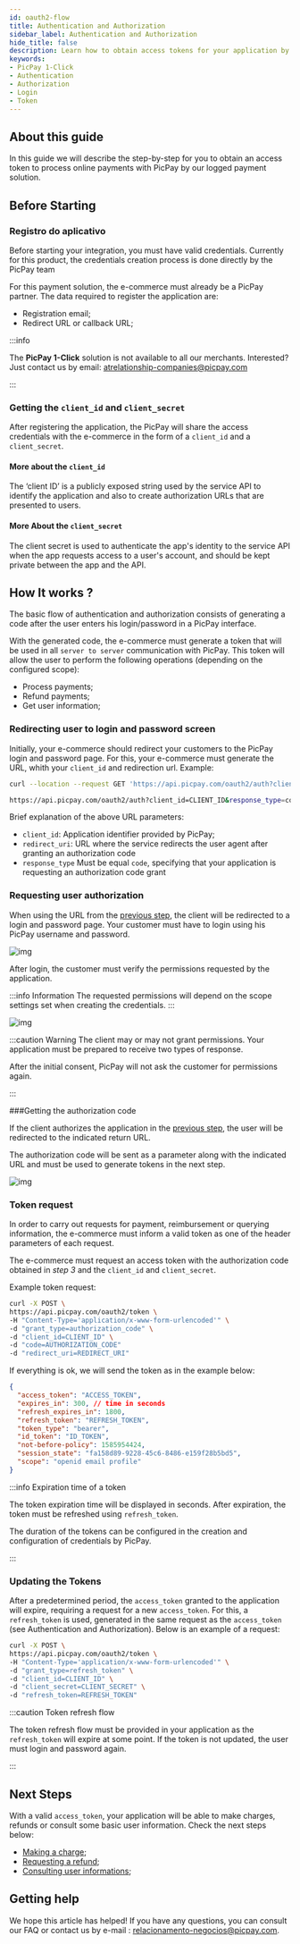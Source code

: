 ```yaml
---
id: oauth2-flow
title: Authentication and Authorization
sidebar_label: Authentication and Authorization
hide_title: false
description: Learn how to obtain access tokens for your application by our services oauth2
keywords:
- PicPay 1-Click
- Authentication
- Authorization
- Login
- Token
---
```


## About this guide

In this guide we will describe the step-by-step for you to obtain an access token to process online payments with PicPay by our logged payment solution.

## Before Starting

### Registro do aplicativo

Before starting your integration, you must have valid credentials. Currently for this product, the credentials creation process is done directly by the PicPay team

For this payment solution, the e-commerce must already be a PicPay partner. The data required to register the application are:
- Registration email;
- Redirect URL or callback URL;

:::info

The **PicPay 1-Click** solution is not available to all our merchants. Interested? Just contact us by email:  atrelationship-companies@picpay.com

:::

### Getting the `client_id` and `client_secret`

After registering the application, the PicPay will share the access credentials with the e-commerce in the form of a `client_id` and a `client_secret`.

#### More about the `client_id`

The ‘client ID’ is a publicly exposed string used by the service API to identify the application and also to create authorization URLs that are presented to users.

#### More About the `client_secret`

The client secret is used to authenticate the app's identity to the service API when the app requests access to a user's account, and should be kept private between the app and the API.

## How It works ?

The basic flow of authentication and authorization consists of generating a code after the user enters his login/password in a PicPay interface.

With the generated code, the e-commerce must generate a token that will be used in all `server to server` communication with PicPay. This token will allow the user to perform the following operations (depending on the configured scope):

- Process payments;
- Refund payments;
- Get user information;


### Redirecting user to login and password screen

Initially, your e-commerce should redirect your customers to the PicPay login and password page. For this, your e-commerce must generate the URL, whith your `client_id` and redirection url. Example:

```bash
curl --location --request GET 'https://api.picpay.com/oauth2/auth?client_id=xxxxxxxxxxxx&response_type=code&redirect_uri=http://yourwebsite.com/api/payments'

https://api.picpay.com/oauth2/auth?client_id=CLIENT_ID&response_type=code&redirect_uri=CALLBACK_URL&scope=scopes

```

Brief explanation of the above URL parameters:

- `client_id`: Application identifier provided by PicPay;
- `redirect_uri`: URL where the service redirects the user agent after granting an authorization code
- `response_type` Must be equal `code`, specifying that your application is requesting an authorization code grant

### Requesting user authorization

When using the URL from the [previous step](/one-click/guides/oauth2-flow#redirecionando-usuário-para-tela-de-login-e-senha), the client will be redirected to a login and password page. Your customer must have to login using his PicPay username and password.

![img](../../../static/img/guides/one-click/login.png)

After login, the customer must verify the permissions requested by the application.

:::info Information
The requested permissions will depend on the scope settings set when creating the credentials.
:::

![img](../../../static/img/guides/one-click/authorization.png)

:::caution Warning
The client may or may not grant permissions. Your application must be prepared to receive two types of response.

After the initial consent, PicPay will not ask the customer for permissions again.

:::

###Getting the authorization code

If the client authorizes the application in the [previous step](/one-click/guides/oauth2-flow#solicitando-a-autorização-do-usuário), the user will be redirected to the indicated return URL.

The authorization code will be sent as a parameter along with the indicated URL and must be used to generate tokens in the next step.

![img](../../../static/img/guides/one-click/get-with-code.png)

### Token request

In order to carry out requests for payment, reimbursement or querying information, the e-commerce must inform a valid token as one of the header parameters of each request.

The e-commerce must request an access token with the authorization code obtained in *step 3* and the `client_id` and `client_secret`.

Example token request:
```bash
curl -X POST \   
https://api.picpay.com/oauth2/token \  
-H "Content-Type='application/x-www-form-urlencoded'" \  
-d "grant_type=authorization_code" \  
-d "client_id=CLIENT_ID" \  
-d "code=AUTHORIZATION_CODE"  
-d "redirect_uri=REDIRECT_URI" 
``` 

If everything is ok, we will send the token as in the example below:
```json
{
  "access_token": "ACCESS_TOKEN",
  "expires_in": 300, // time in seconds
  "refresh_expires_in": 1800,
  "refresh_token": "REFRESH_TOKEN",
  "token_type": "bearer",
  "id_token": "ID_TOKEN",
  "not-before-policy": 1585954424,
  "session_state": "fa158d89-9228-45c6-8486-e159f28b5bd5",
  "scope": "openid email profile"
}
```

:::info Expiration time of a token

The token expiration time will be displayed in seconds. After expiration, the token must be refreshed using `refresh_token`.

The duration of the tokens can be configured in the creation and configuration of credentials by PicPay.

:::

### Updating the Tokens

After a predetermined period, the `access_token` granted to the application will expire, requiring a request for a new `access_token`. For this, a `refresh_token` is used, generated in the same request as the `access_token` (see Authentication and Authorization). Below is an example of a request:

```bash
curl -X POST \
https://api.picpay.com/oauth2/token \
-H "Content-Type='application/x-www-form-urlencoded'" \
-d "grant_type=refresh_token" \
-d "client_id=CLIENT_ID" \
-d "client_secret=CLIENT_SECRET" \
-d "refresh_token=REFRESH_TOKEN"
```

:::caution Token refresh flow

The token refresh flow must be provided in your application as the `refresh_token` will expire at some point. If the token is not updated, the user must login and password again.

:::

## Next Steps

With a valid `access_token`, your application will be able to make charges, refunds or consult some basic user information. Check the next steps below:

- [Making a charge](/one-click/guides/process-payments);
- [Requesting a refund](/one-click/guides/refund-payments);
- [Consulting user informations](/one-click/guides/user-info);


## Getting help

We hope this article has helped! If you have any questions, you can consult our FAQ or contact us by e-mail :  relacionamento-negocios@picpay.com. 

 


